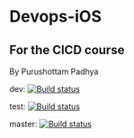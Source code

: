 # Devops-iOS

## For the CICD course

By Purushottam Padhya

dev: [![Build status](https://build.appcenter.ms/v0.1/apps/3ce116cb-4042-4b9a-8da9-a0f6b440f956/branches/dev/badge)](https://appcenter.ms)

test: [![Build status](https://build.appcenter.ms/v0.1/apps/3ce116cb-4042-4b9a-8da9-a0f6b440f956/branches/test/badge)](https://appcenter.ms)

master: [![Build status](https://build.appcenter.ms/v0.1/apps/3ce116cb-4042-4b9a-8da9-a0f6b440f956/branches/master/badge)](https://appcenter.ms)
